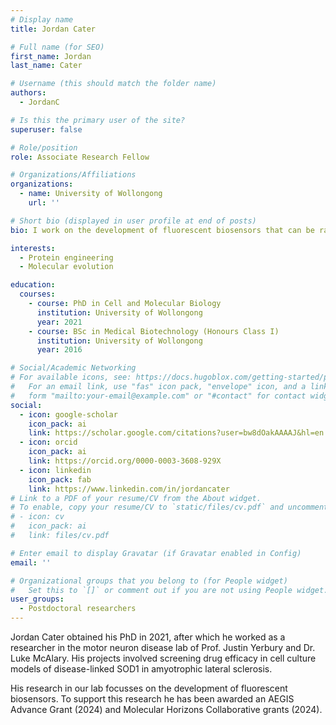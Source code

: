 ```yaml
---
# Display name
title: Jordan Cater

# Full name (for SEO)
first_name: Jordan
last_name: Cater

# Username (this should match the folder name)
authors:
  - JordanC

# Is this the primary user of the site?
superuser: false

# Role/position
role: Associate Research Fellow

# Organizations/Affiliations
organizations:
  - name: University of Wollongong
    url: ''

# Short bio (displayed in user profile at end of posts)
bio: I work on the development of fluorescent biosensors that can be rapidly evolved to detect any biomolecule.

interests:
  - Protein engineering
  - Molecular evolution

education:
  courses:
    - course: PhD in Cell and Molecular Biology
      institution: University of Wollongong
      year: 2021
    - course: BSc in Medical Biotechnology (Honours Class I)
      institution: University of Wollongong
      year: 2016

# Social/Academic Networking
# For available icons, see: https://docs.hugoblox.com/getting-started/page-builder/#icons
#   For an email link, use "fas" icon pack, "envelope" icon, and a link in the
#   form "mailto:your-email@example.com" or "#contact" for contact widget.
social:
  - icon: google-scholar
    icon_pack: ai
    link: https://scholar.google.com/citations?user=bw8dOakAAAAJ&hl=en
  - icon: orcid
    icon_pack: ai
    link: https://orcid.org/0000-0003-3608-929X
  - icon: linkedin
    icon_pack: fab
    link: https://www.linkedin.com/in/jordancater
# Link to a PDF of your resume/CV from the About widget.
# To enable, copy your resume/CV to `static/files/cv.pdf` and uncomment the lines below.
# - icon: cv
#   icon_pack: ai
#   link: files/cv.pdf

# Enter email to display Gravatar (if Gravatar enabled in Config)
email: ''

# Organizational groups that you belong to (for People widget)
#   Set this to `[]` or comment out if you are not using People widget.
user_groups:
  - Postdoctoral researchers
---
```


Jordan Cater obtained his PhD in 2021, after which he worked as a researcher in the motor neuron disease lab of Prof. Justin Yerbury and Dr. Luke McAlary. His projects involved screening drug efficacy in cell culture models of disease-linked SOD1 in amyotrophic lateral sclerosis. 

His research in our lab focusses on the development of fluorescent biosensors. To support this research he has been awarded an AEGIS Advance Grant (2024) and Molecular Horizons Collaborative grants (2024). 